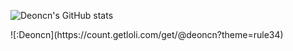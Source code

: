 ![Deoncn's GitHub stats](https://github-readme-stats.vercel.app/api?username=deoncn&bg_color=30,e96443,904e95&title_color=fff&text_color=fff)           
</hr>
![:Deoncn](https://count.getloli.com/get/@deoncn?theme=rule34)
